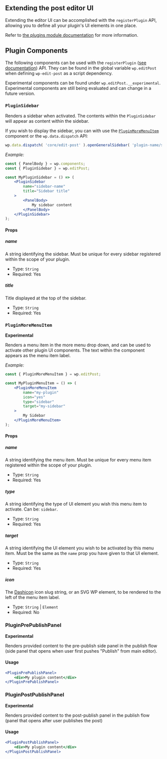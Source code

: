 ## Extending the post editor UI

Extending the editor UI can be accomplished with the `registerPlugin` API, allowing you to define all your plugin's UI elements in one place.

Refer to [the plugins module documentation](../plugins/) for more information.

## Plugin Components

The following components can be used with the `registerPlugin` ([see documentation](../plugins)) API.
They can be found in the global variable `wp.editPost` when defining `wp-edit-post` as a script dependency.

Experimental components can be found under `wp.editPost.__experimental`. Experimental components are still being evaluated and can change in a future version.

### `PluginSidebar`

Renders a sidebar when activated. The contents within the `PluginSidebar` will appear as content within the sidebar.

If you wish to display the sidebar, you can with use the [`PluginMoreMenuItem`](#pluginmoremenuitem) component or the `wp.data.dispatch` API:
```js
wp.data.dispatch( 'core/edit-post' ).openGeneralSidebar( 'plugin-name/sidebar-name' );
```

_Example:_

```jsx
const { PanelBody } = wp.components;
const { PluginSidebar } = wp.editPost;

const MyPluginSidebar = () => (
	<PluginSidebar
		name="sidebar-name"
		title="Sidebar title"
	>
		<PanelBody>
			My sidebar content
		</PanelBody>
	</PluginSidebar>
);
```

#### Props

##### name

A string identifying the sidebar. Must be unique for every sidebar registered within the scope of your plugin.

- Type: `String`
- Required: Yes

##### title

Title displayed at the top of the sidebar.

- Type: `String`
- Required: Yes


### `PluginMoreMenuItem`
**Experimental**

Renders a menu item in the more menu drop down, and can be used to activate other plugin UI components.
The text within the component appears as the menu item label.

_Example:_

```jsx
const { PluginMoreMenuItem } = wp.editPost;

const MyPluginMenuItem = () => (
	<PluginMoreMenuItem
		name="my-plugin"
		icon="yes"
		type="sidebar"
		target="my-sidebar"
	>
		My Sidebar
	</PluginMoreMenuItem>
);
```

#### Props

##### name

A string identifying the menu item. Must be unique for every menu item registered within the scope of your plugin.

- Type: `String`
- Required: Yes

##### type

A string identifying the type of UI element you wish this menu item to activate. Can be: `sidebar`.

- Type: `String`
- Required: Yes

##### target

A string identifying the UI element you wish to be activated by this menu item. Must be the same as the `name` prop you have given to that UI element.

- Type: `String`
- Required: Yes

##### icon

The [Dashicon](https://developer.wordpress.org/resource/dashicons/) icon slug string, or an SVG WP element, to be rendered to the left of the menu item label.

- Type: `String` | `Element`
- Required: No


### PluginPrePublishPanel
**Experimental**

Renders provided content to the pre-publish side panel in the publish flow (side panel that opens when user first pushes "Publish" from main editor).

#### Usage

```jsx
<PluginPrePublishPanel>
    <div>My plugin content</div>
</PluginPrePublishPanel>
```

### PluginPostPublishPanel
**Experimental**

Renders provided content to the post-publish panel in the publish flow (panel that opens after user publishes the post)

#### Usage

```jsx
<PluginPostPublishPanel>
    <div>My plugin content</div>
</PluginPostPublishPanel>
```
